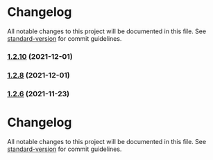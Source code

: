 # Changelog

All notable changes to this project will be documented in this file. See [standard-version](https://github.com/conventional-changelog/standard-version) for commit guidelines.

### [1.2.10](https://github.com/thinkkoa/koatty_logger/compare/v1.2.8...v1.2.10) (2021-12-01)

### [1.2.8](https://github.com/thinkkoa/koatty_logger/compare/v1.2.6...v1.2.8) (2021-12-01)

### [1.2.6](https://github.com/thinkkoa/koatty_logger/compare/v1.1.2...v1.2.6) (2021-11-23)

# Changelog

All notable changes to this project will be documented in this file. See [standard-version](https://github.com/conventional-changelog/standard-version) for commit guidelines.
